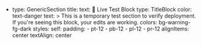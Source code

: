 - type: GenericSection
  title:
    text: 🧪 Live Test Block
    type: TitleBlock
    color: text-danger
  text: >
    This is a temporary test section to verify deployment. If you're seeing this block, your edits are working.
  colors: bg-warning-fg-dark
  styles:
    self:
      padding:
        - pt-12
        - pb-12
        - pl-12
        - pr-12
      alignItems: center
      textAlign: center
